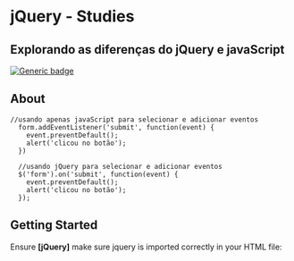 # jQuery - Studies

## Explorando as diferenças do jQuery e javaScript
[![Generic badge](https://img.shields.io/badge/STATUS-IN_PROGRESS-yellow.svg)](https://shields.io/)

## About 
```
//usando apenas javaScript para selecionar e adicionar eventos
  form.addEventListener('submit', function(event) {
    event.preventDefault();
    alert('clicou no botão');
  })
```
```
  //usando jQuery para selecionar e adicionar eventos
  $('form').on('submit', function(event) {
    event.preventDefault();
    alert('clicou no botão');
  });
```
## Getting Started

Ensure **[jQuery]** make sure jquery is imported correctly in your HTML file:
<script src="https://code.jquery.com/jquery-3.7.1.js"></script>